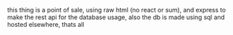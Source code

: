 this thing is a point of sale, using raw html (no react or sum), and express to make the rest api for the database usage, also the db is made using sql and hosted elsewhere, thats all  
